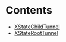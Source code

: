 

# Contents
- [XStateChildTunnel](StateChildTunnel.sol/contract.XStateChildTunnel.md)
- [XStateRootTunnel](StateRootTunnel.sol/contract.XStateRootTunnel.md)
